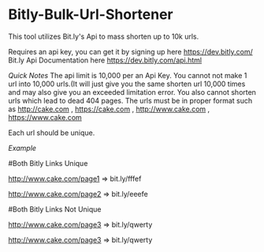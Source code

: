 # Bitly-Bulk-Url-Shortener
This tool utilizes Bit.ly's Api to mass shorten up to 10k urls.

Requires an api key, you can get it by signing up here https://dev.bitly.com/
Bit.ly Api Documentation here https://dev.bitly.com/api.html

*Quick Notes*
The api limit is 10,000 per an Api Key.
You cannot  not make 1 url into 10,000 urls.(It will just give you the same shorten url 10,000 times and may also give you an exceeded limitation error.
You also cannot shorten urls which lead to dead 404 pages.
The urls must be in proper format such as http://cake.com , https://cake.com , http://www.cake.com , https://www.cake.com

Each url should be unique.

*Example*

#Both Bitly Links Unique

http://www.cake.com/page1 => bit.ly/fffef 

http://www.cake.com/page2 => bit.ly/eeefe

#Both Bitly Links Not Unique

http://www.cake.com/page3 => bit.ly/qwerty

http://www.cake.com/page3 => bit.ly/qwerty


